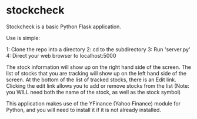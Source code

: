 # stockcheck

Stockcheck is a basic Python Flask application.

Use is simple: 

1: Clone the repo into a directory
2: cd to the subdirectory
3: Run 'server.py'
4: Direct your web browser to localhost:5000

The stock information will show up on the right hand side of the screen.
The list of stocks that you are tracking will show up on the left hand side of the screen.
At the bottom of the list of tracked stocks, there is an Edit link.
Clicking the edit link allows you to add or remove stocks from the list
(Note: you WILL need both the name of the stock, as well as the stock symbol)

This application makes use of the YFinance (Yahoo Finance) module for Python, and you will need to install it if it is not already installed.